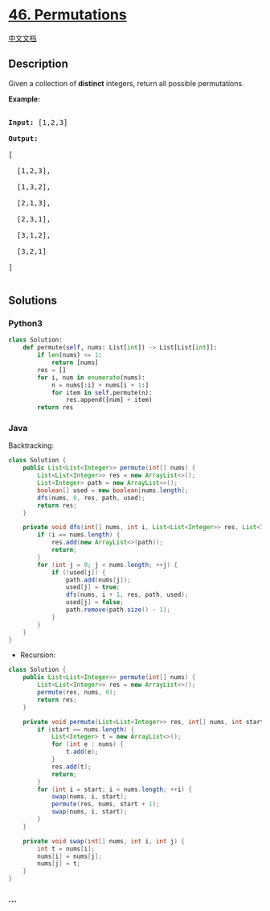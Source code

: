 # [46. Permutations](https://leetcode.com/problems/permutations)

[中文文档](/solution/0000-0099/0046.Permutations/README.md)

## Description

<p>Given a collection of <strong>distinct</strong> integers, return all possible permutations.</p>

<p><strong>Example:</strong></p>

<pre>

<strong>Input:</strong> [1,2,3]

<strong>Output:</strong>

[

  [1,2,3],

  [1,3,2],

  [2,1,3],

  [2,3,1],

  [3,1,2],

  [3,2,1]

]

</pre>

## Solutions

<!-- tabs:start -->

### **Python3**

```python
class Solution:
    def permute(self, nums: List[int]) -> List[List[int]]:
        if len(nums) <= 1:
            return [nums]
        res = []
        for i, num in enumerate(nums):
            n = nums[:i] + nums[i + 1:]
            for item in self.permute(n):
                res.append([num] + item)
        return res
```

### **Java**

Backtracking:

```java
class Solution {
    public List<List<Integer>> permute(int[] nums) {
        List<List<Integer>> res = new ArrayList<>();
        List<Integer> path = new ArrayList<>();
        boolean[] used = new boolean[nums.length];
        dfs(nums, 0, res, path, used);
        return res;
    }

    private void dfs(int[] nums, int i, List<List<Integer>> res, List<Integer> path, boolean[] used) {
        if (i == nums.length) {
            res.add(new ArrayList<>(path));
            return;
        }
        for (int j = 0; j < nums.length; ++j) {
            if (!used[j]) {
                path.add(nums[j]);
                used[j] = true;
                dfs(nums, i + 1, res, path, used);
                used[j] = false;
                path.remove(path.size() - 1);
            }
        }
    }
}
```

- Recursion:

```java
class Solution {
    public List<List<Integer>> permute(int[] nums) {
        List<List<Integer>> res = new ArrayList<>();
        permute(res, nums, 0);
        return res;
    }

    private void permute(List<List<Integer>> res, int[] nums, int start) {
        if (start == nums.length) {
            List<Integer> t = new ArrayList<>();
            for (int e : nums) {
                t.add(e);
            }
            res.add(t);
            return;
        }
        for (int i = start; i < nums.length; ++i) {
            swap(nums, i, start);
            permute(res, nums, start + 1);
            swap(nums, i, start);
        }
    }

    private void swap(int[] nums, int i, int j) {
        int t = nums[i];
        nums[i] = nums[j];
        nums[j] = t;
    }
}
```

### **...**

```

```

<!-- tabs:end -->
